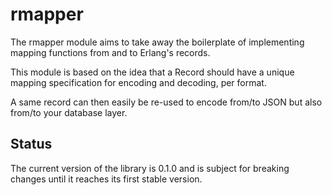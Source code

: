# rmapper

The rmapper module aims to take away the boilerplate of implementing mapping functions from and to Erlang's records.

This module is based on the idea that a Record should have a unique mapping specification for encoding and decoding, per format.

A same record can then easily be re-used to encode from/to JSON but also from/to your database layer.

## Status

The current version of the library is 0.1.0 and is subject for breaking changes until it reaches its first stable version.
